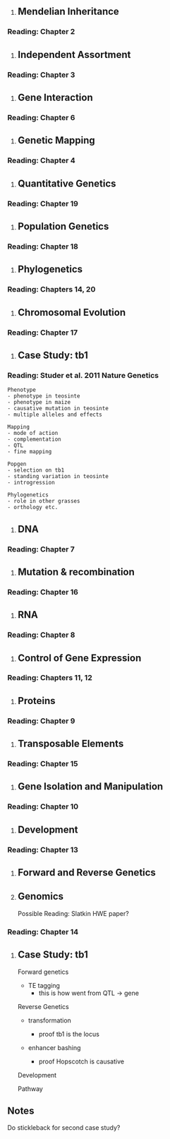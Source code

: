 1. ## Mendelian Inheritance
### Reading: Chapter 2

1. ## Independent Assortment
### Reading: Chapter 3

1. ## Gene Interaction
### Reading: Chapter 6

1. ## Genetic Mapping
### Reading: Chapter 4

1. ## Quantitative Genetics
### Reading: Chapter 19

1. ## Population Genetics
### Reading: Chapter 18

1. ## Phylogenetics
### Reading: Chapters 14, 20

1. ## Chromosomal Evolution
### Reading: Chapter 17

1. ## Case Study: tb1
### Reading: Studer et al. 2011 Nature Genetics

	Phenotype
	- phenotype in teosinte
	- phenotype in maize
	- causative mutation in teosinte
	- multiple alleles and effects

	Mapping
	- mode of action
	- complementation
	- QTL
	- fine mapping

	Popgen
	- selection on tb1
	- standing variation in teosinte
	- introgression

	Phylogenetics
	- role in other grasses
	- orthology etc.

1. ## DNA
### Reading: Chapter 7

1. ## Mutation & recombination
### Reading: Chapter 16 

1. ## RNA
### Reading: Chapter 8

1. ## Control of Gene Expression
### Reading: Chapters 11, 12

1. ## Proteins
### Reading: Chapter 9

1. ## Transposable Elements
### Reading: Chapter 15

1. ## Gene Isolation and Manipulation
### Reading: Chapter 10

1. ## Development
### Reading: Chapter 13

1. ## Forward and Reverse Genetics	

1. ## Genomics
	Possible Reading: Slatkin HWE paper?

### Reading: Chapter 14

1. ## Case Study: tb1
	Forward genetics
	- TE tagging
		- this is how went from QTL -> gene

	Reverse Genetics	
	- transformation
		- proof tb1 is the locus

	- enhancer bashing
		- proof Hopscotch is causative

	Development

	Pathway

## Notes
Do stickleback for second case study?
